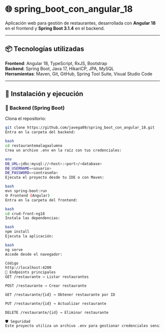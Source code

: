 # 🌐 spring_boot_con_angular_18

Aplicación web para gestión de restaurantes, desarrollada con **Angular 18** en el frontend y **Spring Boot 3.1.4** en el backend.

---

## 📦 Tecnologías utilizadas

**Frontend**: Angular 18, TypeScript, RxJS, Bootstrap  
**Backend**: Spring Boot, Java 17, HikariCP, JPA, MySQL  
**Herramientas**: Maven, Git, GitHub, Spring Tool Suite, Visual Studio Code

---

## 🚀 Instalación y ejecución

### 🔧 Backend (Spring Boot)

Clona el repositorio:  
```bash
git clone https://github.com/javega09/spring_boot_con_angular_18.git
Entra en la carpeta del backend:

bash
cd restaurantemalagaalumno
Crea un archivo .env en la raíz con tus credenciales:

env
DB_URL=jdbc:mysql://<host>:<port>/<database>  
DB_USERNAME=<usuario>  
DB_PASSWORD=<contraseña>
Ejecuta el proyecto desde tu IDE o con Maven:

bash
mvn spring-boot:run
🌐 Frontend (Angular)
Entra en la carpeta del frontend:

bash
cd crud-front-ng18
Instala las dependencias:

bash
npm install
Ejecuta la aplicación:

bash
ng serve
Accede desde el navegador:

Código
http://localhost:4200
🔗 Endpoints principales
GET /restaurante → Listar restaurantes

POST /restaurante → Crear restaurante

GET /restaurante/{id} → Obtener restaurante por ID

PUT /restaurante/{id} → Actualizar restaurante

DELETE /restaurante/{id} → Eliminar restaurante

🛡️ Seguridad
Este proyecto utiliza un archivo .env para gestionar credenciales sensibles. Asegúrate de no subirlo al repositorio. Ya está protegido por .gitignore.
